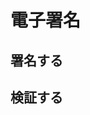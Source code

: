 # 電子署名

## 署名する
<ClientOnly><ClearSign section="sign" /></ClientOnly>

## 検証する
<ClientOnly><VerifyClearSign section="sign" /></ClientOnly>
